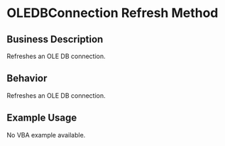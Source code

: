 # OLEDBConnection Refresh Method

## Business Description
Refreshes an OLE DB connection.

## Behavior
Refreshes an OLE DB connection.

## Example Usage
No VBA example available.
